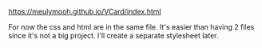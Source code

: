 https://meulymooh.github.io/VCard/index.html

For now the css and html are in the same file. It's easier than having 2 files since it's not a big project. I'll create a separate stylesheet later.
